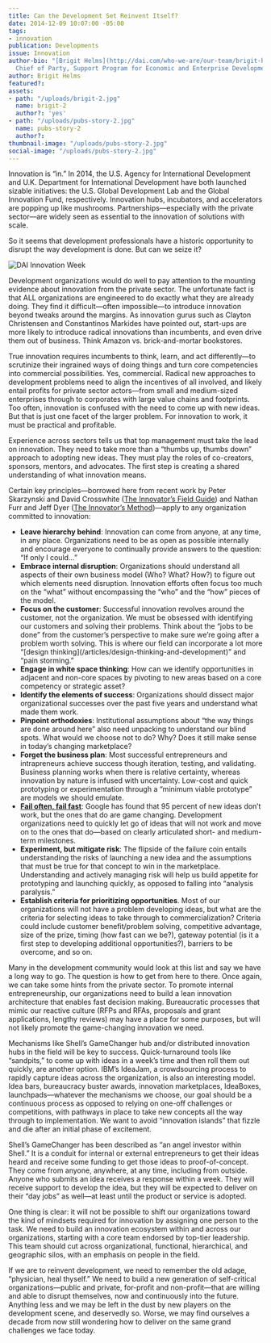 ```yaml
---
title: Can the Development Set Reinvent Itself?
date: 2014-12-09 10:07:00 -05:00
tags:
- innovation
publication: Developments
issue: Innovation
author-bio: "[Brigit Helms](http://dai.com/who-we-are/our-team/brigit-helms) is the
  Chief of Party, Support Program for Economic and Enterprise Development (SPEED)."
author: Brigit Helms
featured?: 
assets:
- path: "/uploads/brigit-2.jpg"
  name: brigit-2
  author?: 'yes'
- path: "/uploads/pubs-story-2.jpg"
  name: pubs-story-2
  author?: 
thumbnail-image: "/uploads/pubs-story-2.jpg"
social-image: "/uploads/pubs-story-2.jpg"
---
```


Innovation is “in.” In 2014, the U.S. Agency for International Development and U.K. Department for International Development have both launched sizable initiatives: the U.S. Global Development Lab and the Global Innovation Fund, respectively. Innovation hubs, incubators, and accelerators are popping up like mushrooms. Partnerships—especially with the private sector—are widely seen as essential to the innovation of solutions with scale.




So it seems that development professionals have a historic opportunity to disrupt the way development is done. But can we seize it?

![DAI Innovation Week](/uploads/pubs-story-2.jpg) 

Development organizations would do well to pay attention to the mounting evidence about innovation from the private sector. The unfortunate fact is that ALL organizations are engineered to do exactly what they are already doing. They find it difficult—often impossible—to introduce innovation beyond tweaks around the margins. As innovation gurus such as Clayton Christensen and Constantinos Markides have pointed out, start-ups are more likely to introduce radical innovations than incumbents, and even drive them out of business. Think Amazon vs. brick-and-mortar bookstores.

True innovation requires incumbents to think, learn, and act differently—to scrutinize their ingrained ways of doing things and turn core competencies into commercial possibilities. 
Yes, commercial. Radical new approaches to development problems need to align the incentives of all involved, and likely entail profits for private sector actors—from small and medium-sized enterprises through to corporates with large value chains and footprints. Too often, innovation is confused with the need to come up with new ideas. But that is just one facet of the larger problem. For innovation to work, it must be practical and profitable.

Experience across sectors tells us that top management must take the lead on innovation. They need to take more than a “thumbs up, thumbs down” approach to adopting new ideas. They must play the roles of co-creators, sponsors, mentors, and advocates. The first step is creating a shared understanding of what innovation means. 

Certain key principles—borrowed here from recent work by Peter Skarzynski and David Crosswhite (<a href="http://www.wiley.com/WileyCDA/WileyTitle/productCd-1118644301.html">The Innovator’s Field Guide</a>) and Nathan Furr and Jeff Dyer (<a href="http://hbr.org/product/the-innovator-s-method-bringing-the-lean-start-up-into-your-organization/an/16914E-KND-ENG">The Innovator’s Method</a>)—apply to any organization committed to innovation:

<ul>
  <li><strong>Leave hierarchy behind</strong>: Innovation can come from anyone, at any time, in any place. Organizations need to be as open as possible internally and encourage everyone to continually provide answers to the question: “If only I could…”</li>
  <li><strong>Embrace internal disruption</strong>: Organizations should understand all aspects of their own business model (Who? What? How?) to figure out which elements need disruption. Innovation efforts often focus too much on the “what” without encompassing the “who” and the “how” pieces of the model. </li>
  <li><strong>Focus on the customer</strong>: Successful innovation revolves around the customer, not the organization. We must be obsessed with identifying our customers and solving their problems. Think about the “jobs to be done” from the customer’s perspective to make sure we’re going after a problem worth solving. This is where our field can incorporate a lot more “[design thinking](/articles/design-thinking-and-development)” and “pain storming.” </li>
  <li><strong>Engage in white space thinking</strong>: How can we identify opportunities in adjacent and non-core spaces by pivoting to new areas based on a core competency or strategic asset?</li>
  <li><strong>Identify the elements of success</strong>: Organizations should dissect major organizational successes over the past five years and understand what made them work.</li>
  <li><strong>Pinpoint orthodoxies</strong>: Institutional assumptions about “the way things are done around here” also need unpacking to understand our blind spots. What would we choose not to do? Why? Does it still make sense in today’s changing marketplace?</li>
  <li><strong>Forget the business plan</strong>: Most successful entrepreneurs and intrapreneurs achieve success though iteration, testing, and validating. Business planning works when there is relative certainty, whereas innovation by nature is infused with uncertainty. Low-cost and quick prototyping or experimentation through a “minimum viable prototype” are models we should emulate.</li>
  <li><strong><a href="/articles/failing-fast">Fail often, fail fast</a></strong>: Google has found that 95 percent of new ideas don’t work, but the ones that do are game changing. Development organizations need to quickly let go of ideas that will not work and move on to the ones that do—based on clearly articulated short- and medium-term milestones.</li>
  <li><strong>Experiment, but mitigate risk</strong>: The flipside of the failure coin entails understanding the risks of launching a new idea and the assumptions that must be true for that concept to win in the marketplace. Understanding and actively managing risk will help us build appetite for prototyping and launching quickly, as opposed to falling into “analysis paralysis.”</li>
  <li><strong>Establish criteria for prioritizing opportunities</strong>. Most of our organizations will not have a problem developing ideas, but what are the criteria for selecting ideas to take through to commercialization? Criteria could include customer benefit/problem solving, competitive advantage, size of the prize, timing (how fast can we be?), gateway potential (is it a first step to developing additional opportunities?), barriers to be overcome, and so on.</li>
</ul>

Many in the development community would look at this list and say we have a long way to go. The question is how to get from here to there. Once again, we can take some hints from the private sector.
To promote internal entrepreneurship, our organizations need to build a lean innovation architecture that enables fast decision making. Bureaucratic processes that mimic our reactive culture (RFPs and RFAs, proposals and grant applications, lengthy reviews) may have a place for some purposes, but will not likely promote the game-changing innovation we need. 

Mechanisms like Shell’s GameChanger hub and/or distributed innovation hubs in the field will be key to success. Quick-turnaround tools like “sandpits,” to come up with ideas in a week’s time and then roll them out quickly, are another option. IBM’s IdeaJam, a crowdsourcing process to rapidly capture ideas across the organization, is also an interesting model. Idea bars, bureaucracy buster awards, innovation marketplaces, IdeaBoxes, launchpads—whatever the mechanisms we choose, our goal should be a continuous process as opposed to relying on one-off challenges or competitions, with pathways in place to take new concepts all the way through to implementation. We want to avoid “innovation islands” that fizzle and die after an initial phase of excitement.

<aside>
  <p>Shell’s GameChanger has been described as “an angel investor within Shell.” It is a conduit for internal or external entrepreneurs to get their ideas heard and receive some funding to get those ideas to proof-of-concept. They come from anyone, anywhere, at any time, including from outside. Anyone who submits an idea receives a response within a week. They will receive support to develop the idea, but they will be expected to deliver on their “day jobs” as well—at least until the product or service is adopted.</p>
</aside>

One thing is clear: it will not be possible to shift our organizations toward the kind of mindsets required for innovation by assigning one person to the task. We need to build an innovation ecosystem within and across our organizations, starting with a core team endorsed by top-tier leadership. This team should cut across organizational, functional, hierarchical, and geographic silos, with an emphasis on people in the field. 

If we are to reinvent development, we need to remember the old adage, “physician, heal thyself.” We need to build a new generation of self-critical organizations—public and private, for-profit and non-profit—that are willing and able to disrupt themselves, now and continuously into the future. Anything less and we may be left in the dust by new players on the development scene, and deservedly so. Worse, we may find ourselves a decade from now still wondering how to deliver on the same grand challenges we face today.
